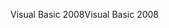 <span data-ttu-id="1aae0-101">Visual Basic 2008</span><span class="sxs-lookup"><span data-stu-id="1aae0-101">Visual Basic 2008</span></span>